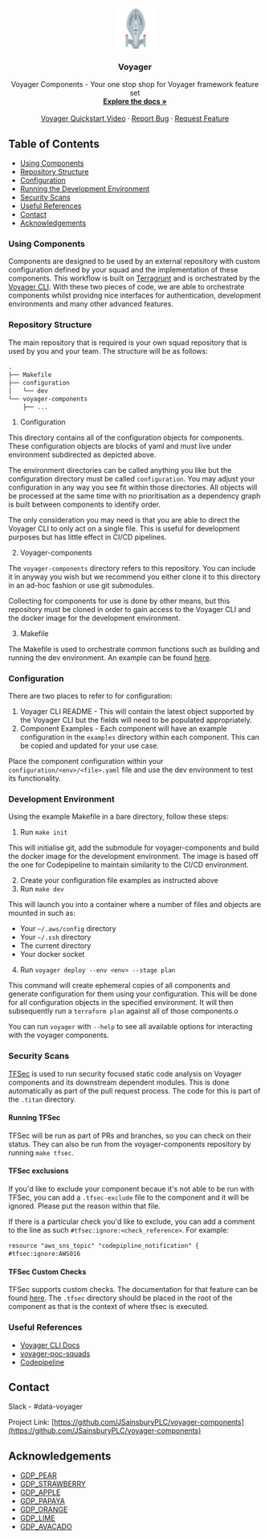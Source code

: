 <!--
*** Thanks for checking out this README Template. If you have a suggestion that would
*** make this better, please fork the repo and create a pull request or simply open
*** an issue with the tag "enhancement".
*** Thanks again! Now go create something AMAZING! :D
***
***
***
*** To avoid retyping too much info. Do a search and replace for the following:
*** JSainsburyPLC, voyager-components
-->

<!-- PROJECT SHIELDS -->
<!--
*** I'm using markdown "reference style" links for readability.
*** Reference links are enclosed in brackets [ ] instead of parentheses ( ).
*** See the bottom of this document for the declaration of the reference variables
*** for contributors-url, forks-url, etc. This is an optional, concise syntax you may use.
*** https://www.markdownguide.org/basic-syntax/#reference-style-links
-->

<!-- PROJECT LOGO -->
<br />
<p align="center">
  <a href="https://github.com/JSainsburyPLC/voyager-components">
    <img src="images/logo.png" alt="Logo" width="80" height="80">
  </a>

  <h3 align="center">Voyager</h3>

  <p align="center">
    Voyager Components - Your one stop shop for Voyager framework feature set
    <br />
    <a href="https://github.com/JSainsburyPLC/voyager-components"><strong>Explore the docs »</strong></a>
    <br />
    <br />
    <a href="https://web.microsoftstream.com/video/662ea071-e4c2-415b-9c6a-17b934e1ad36">Voyager Quickstart Video</a>
    ·
    <a href="https://github.com/JSainsburyPLC/voyager-components/issues">Report Bug</a>
    ·
    <a href="https://github.com/JSainsburyPLC/voyager-components/issues">Request Feature</a>
  </p>
</p>

<!-- TABLE OF CONTENTS -->

## Table of Contents

- [Using Components](#using-components)
- [Repository Structure](#repository-structure)
- [Configuration](#configuration)
- [Running the Development Environment](#development-environment)
- [Security Scans](#security-scans)
- [Useful References](#useful-references)
- [Contact](#contact)
- [Acknowledgements](#acknowledgements)

<!-- Components -->

### Using Components

Components are designed to be used by an external repository with custom
configuration defined by your squad and the implementation of these components.
This workflow is built on
[Terragrunt](https://github.com/gruntwork-io/terragrunt) and is orchestrated by
the [Voyager
CLI](../voyager_cli/README.md).
With these two pieces of code, we are able to orchestrate components whilst
providng nice interfaces for authentication, development environments and many
other advanced features.

<!-- Repository Structure -->

### Repository Structure

The main repository that is required is your own squad repository that is used
by you and your team. The structure will be as follows:

```
.
├── Makefile
├── configuration
│   └── dev
└── voyager-components
    ├── ...
```

1. Configuration

This directory contains all of the configuration objects for components. These
configuration objects are blocks of yaml and must live under environment
subdirected as depicted above.

The environment directories can be called anything you like but the
configuration directory must be called `configuration`. You may adjust your
configuration in any way you see fit within those directories. All objects will
be processed at the same time with no prioritisation as a dependency graph is
built between components to identify order.

The only consideration you may need is that you are able to direct the Voyager
CLI to only act on a single file. This is useful for development purposes but
has little effect in CI/CD pipelines.

2. Voyager-components

The `voyager-components` directory refers to this repository. You can include it
in anyway you wish but we recommend you either clone it to this directory in an
ad-hoc fashion or use git submodules.

Collecting for components for use is done by other means, but this repository
must be cloned in order to gain access to the Voyager CLI and the docker image
for the development environment.

3. Makefile

The Makefile is used to orchestrate common functions such as building and
running the dev environment. An example can be found
[here](https://github.com/JSainsburyPLC/voyager-poc-squads/blob/master/Makefile).

<!-- Configuration -->

### Configuration

There are two places to refer to for configuration:

1. Voyager CLI README - This will contain the latest object supported by the
   Voyager CLI but the fields will need to be populated appropriately.
1. Component Examples - Each component will have an example configuration in the
   `examples` directory within each component. This can be copied and updated
   for your use case.

Place the component configuration within your `configuration/<env>/<file>.yaml`
file and use the dev environment to test its functionality.

<!-- To update a component -->

### Development Environment

Using the example Makefile in a bare directory, follow these steps:

1. Run `make init`

This will initialise git, add the submodule for voyager-components and build the
docker image for the development environment. The image is based off the one for
Codepipeline to maintain similarity to the CI/CD environment.

2. Create your configuration file examples as instructed above
3. Run `make dev`

This will launch you into a container where a number of files and objects are
mounted in such as:

- Your `~/.aws/config` directory
- Your `~/.ssh` directory
- The current directory
- Your docker socket

4. Run `voyager deploy --env <env> --stage plan`

This command will create ephemeral copies of all components and generate
configuration for them using your configuration. This will be done for all
configuration objects in the specified environment. It will then subsequently
run a `terraform plan` against all of those components.o

You can run `voyager` with `--help` to see all available options for interacting
with the voyager components.

<!-- Security Scans -->

### Security Scans

[TFSec](https://tfsec.dev/) is used to run security focused static code analysis
on Voyager components and its downstream dependent modules. This is done
automatically as part of the pull request process. The code for this is part of
the `.titan` directory.

#### Running TFSec

TFSec will be run as part of PRs and branches, so you can check on their status.
They can also be run from the voyager-components repository by running `make tfsec`.

#### TFSec exclusions

If you'd like to exclude your component becaue it's not able to be run with
TFSec, you can add a `.tfsec-exclude` file to the component and it will be
ignored. Please put the reason within that file.

If there is a particular check you'd like to exclude, you can add a
comment to the line as such `#tfsec:ignore:<check_reference>`. For example:

```
resource "aws_sns_topic" "codepipline_notification" { #tfsec:ignore:AWS016
```

#### TFSec Custom Checks

TFSec supports custom checks. The documentation for that feature can be found
[here](https://tfsec.dev/docs/custom_checks/). The `.tfsec` directory should be
placed in the root of the component as that is the context of where tfsec is
executed.

<!-- Useful References -->

### Useful References

- [Voyager CLI
  Docs](../voyager_cli/README.md)
- [voyager-poc-squads](https://github.com/JSainsburyPLC/voyager-poc-squads/blob/master/README.md)
- [Codepipeline](../codepipeline/README.md)

<!-- CONTACT -->

## Contact

Slack - #data-voyager

Project Link: [https://github.com/JSainsburyPLC/voyager-components](https://github.com/JSainsburyPLC/voyager-components)

<!-- ACKNOWLEDGEMENTS -->

## Acknowledgements

- [GDP_PEAR]()
- [GDP_STRAWBERRY]()
- [GDP_APPLE]()
- [GDP_PAPAYA]()
- [GDP_ORANGE]()
- [GDP_LIME]()
- [GDP_AVACADO]()
